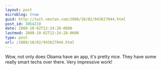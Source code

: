 ```yaml
---
layout: post
microblog: true
guid: http://twit.vmstan.com/2008/10/02/943627044.html
post_id: 3054210
date: 2008-10-02T12:24:28-0600
lastmod: 2008-10-02T12:24:28-0600
type: post
url: /2008/10/02/943627044.html
---
```

Wow, not only does Obama have an app, it's pretty nice. They have some really smart techs over there. Very impressive work!
